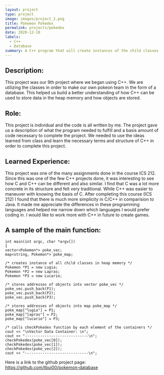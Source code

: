 ```yaml
---
layout: project
type: project
image: images/project_2.png
title: Pokemon Pokedex
permalink: projects/pokedex
date: 2020-12-10
labels:
  - C++
  - Database
summary: A C++ program that will create instances of the child classes in the heap memory, creating two data containers. 
---
```


## Description: 
This project was our 9th project where we began using C++. We are utilizing the classes in order to make our own pokeon team in the form of a database. This helped us build a better understanding of how C++ can be used to store data in the heap memory and how objects are stored.

## Role:
This project is individual and the code is all written by me. The project gave us a description of what the program needed to fulfill and a basis amount of code necessary to complete the project. We needed to use the ideas learned from class and learn the necessary terms and structure of C++ in order to complete this project.

## Learned Experience:
This project was one of the many assignments done in the course ICS 212. Since this was one of the few C++ projects done, it was interesting to see how C and C++ can be different and also similar. I find that C was a lot more concrete in its structure and felt very traditional. While C++ was easier to maneuver with knowing the basis of C. After completing this course (ICS 212) I found that there is much more simplicity in C/C++ in comparision to Java. It made me appreciate the differences in these programming languages and helped me narrow down which languages I would prefer coding in. I would like to work more with C++ in future to create games.

## A sample of the main function:

    int main(int argc, char *argv[])
    {
    vector<Pokemon*> poke_vec;
    map<string, Pokemon*> poke_map;

    /* creates instance of all child classes in heap memory */
    Pokemon *P1 = new Lugia;
    Pokemon *P2 = new Lapras;
    Pokemon *P3 = new Lucario;

    /* stores addresses of objects into vector poke_vec */
    poke_vec.push_back(P1);
    poke_vec.push_back(P2);
    poke_vec.push_back(P3);

    /* stores addresses of objects into map poke_map */
    poke_map["lugia"] = P1;
    poke_map["lapras"] = P2;
    poke_map["lucario"] = P3;

    /* calls checkPokedex function by each element of the containers */
    cout << "\nVector Data Container: \n";
    cout << "-----------------------------\n";
    checkPokedex(poke_vec[0]);
    checkPokedex(poke_vec[1]);
    checkPokedex(poke_vec[2]);
    cout << "-----------------------------\n";
    
Here is a link to the github project page: https://github.com/tbui00/pokemon-database
